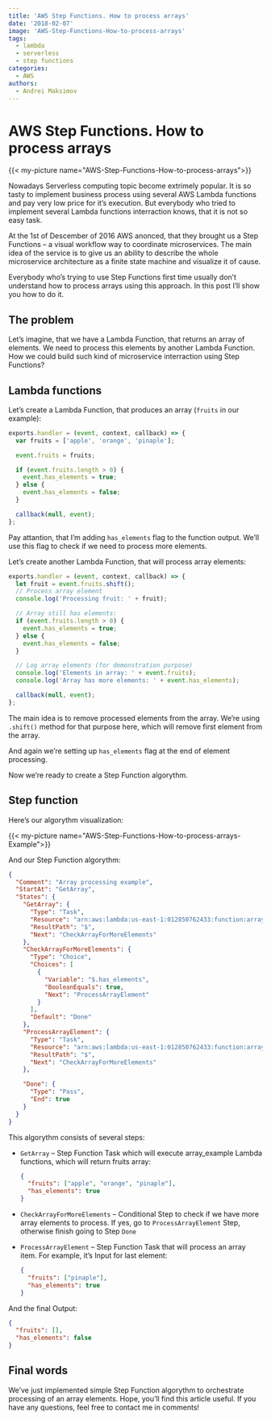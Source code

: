 ```yaml
---
title: 'AWS Step Functions. How to process arrays'
date: '2018-02-07'
image: 'AWS-Step-Functions-How-to-process-arrays'
tags:
  - lambda
  - serverless
  - step functions
categories:
  - AWS
authors:
  - Andrei Maksimov
---
```

# AWS Step Functions. How to process arrays

{{< my-picture name="AWS-Step-Functions-How-to-process-arrays">}}

Nowadays Serverless computing topic become extrimely popular. It is so tasty to implement business process using several AWS Lambda functions and pay very low price for it’s execution. But everybody who tried to implement several Lambda functions interraction knows, that it is not so easy task.

At the 1st of Descember of 2016 AWS anonced, that they brought us a Step Functions – a visual workflow way to coordinate microservices. The main idea of the service is to give us an ability to describe the whole microservice architecture as a finite state machine and visualize it of cause.

Everybody who’s trying to use Step Functions first time usually don’t understand how to process arrays using this approach. In this post I’ll show you how to do it.

## The problem

Let’s imagine, that we have a Lambda Function, that returns an array of elements. We need to process this elements by another Lambda Function. How we could build such kind of microservice interraction using Step Functions?

## Lambda functions

Let’s create a Lambda Function, that produces an array (`fruits` in our example):

```js
exports.handler = (event, context, callback) => {
  var fruits = ['apple', 'orange', 'pinaple'];

  event.fruits = fruits;

  if (event.fruits.length > 0) {
    event.has_elements = true;
  } else {
    event.has_elements = false;
  }

  callback(null, event);
};
```

Pay attantion, that I’m adding `has_elements` flag to the function output. We’ll use this flag to check if we need to process more elements.

Let’s create another Lambda Function, that will process array elements:

```js
exports.handler = (event, context, callback) => {
  let fruit = event.fruits.shift();
  // Process array element
  console.log('Processing fruit: ' + fruit);

  // Array still has elements:
  if (event.fruits.length > 0) {
    event.has_elements = true;
  } else {
    event.has_elements = false;
  }

  // Log array elements (for demonstration purpose)
  console.log('Elements in array: ' + event.fruits);
  console.log('Array has more elements: ' + event.has_elements);

  callback(null, event);
};
```

The main idea is to remove processed elements from the array. We’re using `.shift()` method for that purpose here, which will remove first element from the array.

And again we’re setting up `has_elements` flag at the end of element processing.

Now we’re ready to create a Step Function algorythm.

## Step function

Here’s our algorythm visualization:

{{< my-picture name="AWS-Step-Functions-How-to-process-arrays-Example">}}

And our Step Function algorythm:

```json
{
  "Comment": "Array processing example",
  "StartAt": "GetArray",
  "States": {
    "GetArray": {
      "Type": "Task",
      "Resource": "arn:aws:lambda:us-east-1:012850762433:function:array_example",
      "ResultPath": "$",
      "Next": "CheckArrayForMoreElements"
    },
    "CheckArrayForMoreElements": {
      "Type": "Choice",
      "Choices": [
        {
          "Variable": "$.has_elements",
          "BooleanEquals": true,
          "Next": "ProcessArrayElement"
        }
      ],
      "Default": "Done"
    },
    "ProcessArrayElement": {
      "Type": "Task",
      "Resource": "arn:aws:lambda:us-east-1:012850762433:function:array_item_process_example",
      "ResultPath": "$",
      "Next": "CheckArrayForMoreElements"
    },

    "Done": {
      "Type": "Pass",
      "End": true
    }
  }
}
```

This algorythm consists of several steps:

- `GetArray` – Step Function Task which will execute array_example Lambda functions, which will return fruits array:

  ```json
  {
    "fruits": ["apple", "orange", "pinaple"],
    "has_elements": true
  }
  ```

- `CheckArrayForMoreElements` – Conditional Step to check if we have more array elements to process. If yes, go to `ProcessArrayElement` Step, otherwise finish going to Step `Done`
- `ProcessArrayElement` – Step Function Task that will process an array item. For example, it’s Input for last element:

  ```json
  {
    "fruits": ["pinaple"],
    "has_elements": true
  }
  ```

And the final Output:

```json
{
  "fruits": [],
  "has_elements": false
}
```

## Final words

We’ve just implemented simple Step Function algorythm to orchestrate processing of an array elements. Hope, you’ll find this article useful. If you have any questions, feel free to contact me in comments!
